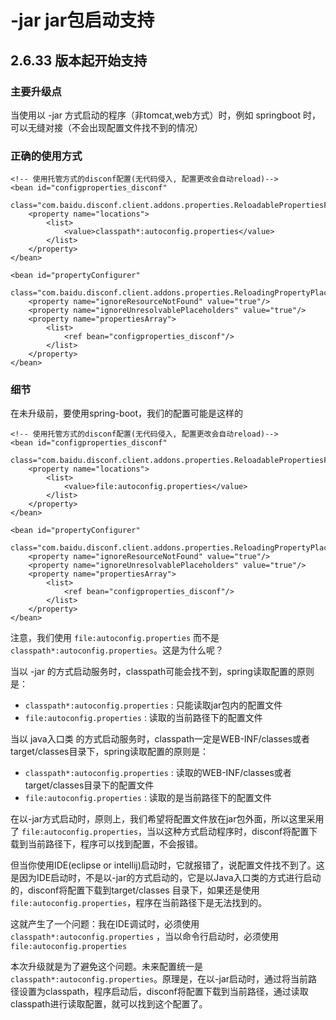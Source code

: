-jar jar包启动支持
============

## 2.6.33 版本起开始支持 ##

### 主要升级点

当使用以 -jar 方式启动的程序（非tomcat,web方式）时，例如 springboot 时，可以无缝对接（不会出现配置文件找不到的情况）

### 正确的使用方式

    <!-- 使用托管方式的disconf配置(无代码侵入, 配置更改会自动reload)-->
    <bean id="configproperties_disconf"
          class="com.baidu.disconf.client.addons.properties.ReloadablePropertiesFactoryBean">
        <property name="locations">
            <list>
                <value>classpath*:autoconfig.properties</value>
            </list>
        </property>
    </bean>

    <bean id="propertyConfigurer"
          class="com.baidu.disconf.client.addons.properties.ReloadingPropertyPlaceholderConfigurer">
        <property name="ignoreResourceNotFound" value="true"/>
        <property name="ignoreUnresolvablePlaceholders" value="true"/>
        <property name="propertiesArray">
            <list>
                <ref bean="configproperties_disconf"/>
            </list>
        </property>
    </bean>

### 细节

在未升级前，要使用spring-boot，我们的配置可能是这样的

    <!-- 使用托管方式的disconf配置(无代码侵入, 配置更改会自动reload)-->
    <bean id="configproperties_disconf"
          class="com.baidu.disconf.client.addons.properties.ReloadablePropertiesFactoryBean">
        <property name="locations">
            <list>
                <value>file:autoconfig.properties</value>
            </list>
        </property>
    </bean>

    <bean id="propertyConfigurer"
          class="com.baidu.disconf.client.addons.properties.ReloadingPropertyPlaceholderConfigurer">
        <property name="ignoreResourceNotFound" value="true"/>
        <property name="ignoreUnresolvablePlaceholders" value="true"/>
        <property name="propertiesArray">
            <list>
                <ref bean="configproperties_disconf"/>
            </list>
        </property>
    </bean>
    
注意，我们使用 `file:autoconfig.properties` 而不是 `classpath*:autoconfig.properties`。这是为什么呢？

当以 -jar 的方式启动服务时，classpath可能会找不到，spring读取配置的原则是：

- `classpath*:autoconfig.properties` : 只能读取jar包内的配置文件
- `file:autoconfig.properties` : 读取的当前路径下的配置文件

当以 java入口类 的方式启动服务时，classpath一定是WEB-INF/classes或者target/classes目录下，spring读取配置的原则是：

- `classpath*:autoconfig.properties` : 读取的WEB-INF/classes或者target/classes目录下的配置文件
- `file:autoconfig.properties` : 读取的是当前路径下的配置文件

在以-jar方式启动时，原则上，我们希望将配置文件放在jar包外面，所以这里采用了 `file:autoconfig.properties`，当以这种方式启动程序时，disconf将配置下载到当前路径下，程序可以找到配置，不会报错。

但当你使用IDE(eclipse or intellij)启动时，它就报错了，说配置文件找不到了。这是因为IDE启动时，不是以-jar的方式启动的，它是以Java入口类的方式进行启动的，disconf将配置下载到target/classes
目录下，如果还是使用`file:autoconfig.properties`，程序在当前路径下是无法找到的。

这就产生了一个问题：我在IDE调试时，必须使用 `classpath*:autoconfig.properties` ，当以命令行启动时，必须使用 `file:autoconfig.properties`

本次升级就是为了避免这个问题。未来配置统一是`classpath*:autoconfig.properties`。原理是，在以-jar启动时，通过将当前路径设置为classpath，程序启动后，disconf将配置下载到当前路径，通过读取classpath进行读取配置，就可以找到这个配置了。